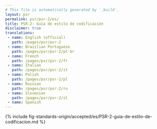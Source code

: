 ```yaml
---
# This file is automatically generated by `_build`.
layout: psr
permalink: psr/psr-2/es/
title: PSR-2: Guía de estilo de codificación
disclaimer: true
translations:
 - name: English (official)
   path: /pages/psr/psr-2
 - name: Brazilian Portuguese
   path: /pages/psr/psr-2/pt-br
 - name: French
   path: /pages/psr/psr-2/fr
 - name: Italian
   path: /pages/psr/psr-2/it
 - name: Polish
   path: /pages/psr/psr-2/pl
 - name: Russian
   path: /pages/psr/psr-2/ru
 - name: Slovenian
   path: /pages/psr/psr-2/sl
 - name: Spanish
---
```


{% include fig-standards-origin/accepted/es/PSR-2-guia-de-estilo-de-codificacion.md %}